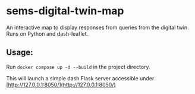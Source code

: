 # sems-digital-twin-map
An interactive map to display responses from queries from the digital twin. Runs on Python and dash-leaflet.

## Usage:
Run `docker compose up -d --build` in the project directory.

This will launch a simple dash Flask server accessible under [http://127.0.0.1:8050/](http://127.0.0.1:8050/)
